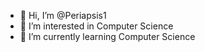 - 👋 Hi, I’m @Periapsis1
- 👀 I’m interested in Computer Science
- 🌱 I’m currently learning Computer Science

<!---
Periapsis1/Periapsis1 is a ✨ special ✨ repository because its `README.md` (this file) appears on your GitHub profile.
You can click the Preview link to take a look at your changes.
--->

